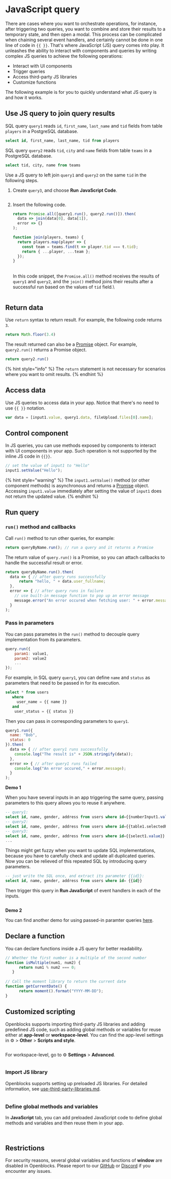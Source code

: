 # JavaScript query

There are cases where you want to orchestrate operations, for instance, after triggering two queries, you want to combine and store their results to a temporary state, and then open a modal. This process can be complicated when chaining several event handlers, and certainly cannot be done in one line of code in `{{ }}`. That's where JavaScript (JS) query comes into play. It unleashes the ability to interact with components and queries by writing complex JS queries to achieve the following operations:

* Interact with UI components
* Trigger queries
* Access third-party JS libraries
* Customize functions

The following example is for you to quickly understand what JS query is and how it works.

## Use JS query to join query results

SQL query `query1` reads `id`, `first_name`, `last_name` and `tid` fields from table `players` in a PostgreSQL database.

```sql
select id, first_name, last_name, tid from players
```

SQL query `query2` reads `tid`, `city` and `name` fields from table `teams` in a PostgreSQL database.

```sql
select tid, city, name from teams
```

Use a JS query to left join `query1` and `query2` on the same `tid` in the following steps.

1.  Create `query3`, and choose **Run** **JavaScript Code**.



    <figure><img src="../../.gitbook/assets/js-query-1.PNG" alt=""><figcaption></figcaption></figure>
2.  Insert the following code.

    ```javascript
    return Promise.all([query1.run(), query2.run()]).then(
      data => join(data[0], data[1]),
      error => {}
    );

    function join(players, teams) {
      return players.map(player => {
        const team = teams.find(t => player.tid === t.tid);
        return { ...player, ...team };
      });
    }
    ```

    \
    In this code snippet, the `Promise.all()` method receives the results of `query1` and `query2`, and the `join()` method joins their results after a successful run based on the values of `tid` field.\


    <figure><img src="../../.gitbook/assets/js-query-2.PNG" alt=""><figcaption></figcaption></figure>

## Return data

Use `return` syntax to return result. For example, the following code returns `3`.

```javascript
return Math.floor(3.4)
```

The result returned can also be a [Promise](https://developer.mozilla.org/en-US/docs/Web/JavaScript/Reference/Global\_Objects/Promise) object. For example, `query2.run()` returns a Promise object.

```javascript
return query2.run()
```

{% hint style="info" %}
The `return` statement is not necessary for scenarios where you want to omit results.
{% endhint %}

## Access data

Use JS queries to access data in your app. Notice that there's no need to use `{{ }}` notation.

```javascript
var data = [input1.value, query1.data, fileUpload.files[0].name];
```

## Control component

In JS queries, you can use methods exposed by components to interact with UI components in your app. Such operation is not supported by the inline JS code in `{{}}`.

```javascript
// set the value of input1 to "Hello"
input1.setValue("Hello");
```

{% hint style="warning" %}
The `input1.setValue()` method (or other component methods) is asynchronous and returns a [Promise](https://developer.mozilla.org/en-US/docs/Web/JavaScript/Reference/Global\_Objects/Promise) object. Accessing `input1.value` immediately after setting the value of `input1` does not return the updated value.
{% endhint %}

## Run query

### `run()` method and callbacks

Call `run()` method to run other queries, for example:

```javascript
return queryByName.run(); // run a query and it returns a Promise
```

The return value of `query.run()` is a Promise, so you can attach callbacks to handle the successful result or error.

```javascript
return queryByName.run().then(
  data => { // after query runs successfully
      return "hello, " + data.user_fullname; 
  },
  error => { // after query runs in failure
    // use built-in message function to pop up an error message
    message.error("An error occured when fetching user: " + error.message); 
  }
);
```

### Pass in parameters

You can pass parametes in the `run()` method to decouple query implementation from its parameters.

```javascript
query.run({
    param1: value1,
    param2: value2
    ...
});
```

For example, in SQL query `query1`, you can define `name` and `status` as parameters that need to be passed in for its execution.

```sql
select * from users 
   where 
     user_name = {{ name }} 
   and
    user_status = {{ status }}
```

Then you can pass in corresponding parameters to `query1`.

```javascript
query1.run({
  name: "Bob",
  status: 0 
}).then(
  data => { // after query1 runs successfully
    console.log("The result is" + JSON.stringify(data)); 
  },
  error => { // after query1 runs failed
    console.log("An error occured," + error.message);
  }
);
```

**Demo 1**

When you have several inputs in an app triggering the same query, passing parameters to this query allows you to reuse it anywhere.

```sql
-- query1: 
select id, name, gender, address from users where id={{numberInput1.value}}
-- query2: 
select id, name, gender, address from users where id={{table1.selectedRow.id}}
-- query3: 
select id, name, gender, address from users where id={{select1.value}}
...
```

Things might get fuzzy when you want to update SQL implementations, because you have to carefully check and update all duplicated queries. Now you can be relieved of this repeated SQL by introducing query parameters.

```sql
-- just write the SQL once, and extract its parameter {{id}}: 
select id, name, gender, address from users where id= {{id}}
```

Then trigger this query in **Run JavaScript** of event handlers in each of the inputs.

<figure><img src="../../.gitbook/assets/js-query-3.png" alt=""><figcaption></figcaption></figure>

**Demo 2**

You can find another demo for using passed-in paramter queries [here](https://cloud.openblocks.dev/apps/637f38daa899fe1ffcb17f0b/view).

## Declare a function

You can declare functions inside a JS query for better readability.

```javascript
// Whether the first number is a multiple of the second number
function isMultiple(num1, num2) {
      return num1 % num2 === 0;
   }
   
// Call the moment library to return the current date
function getCurrentDate() {
      return moment().format("YYYY-MM-DD");
}
```

## Customized scripting

Openblocks supports importing third-party JS libraries and adding predefined JS code, such as adding global methods or variables for reuse either at **app-level** or **workspace-level**. You can find the app-level settings in ⚙️ > **Other** > **Scripts and style**.

<figure><img src="../../.gitbook/assets/js-query-4.png" alt=""><figcaption></figcaption></figure>

For workspace-level, go to ⚙️ **Settings** > **Advanced**.

<figure><img src="../../.gitbook/assets/js-query-5.png" alt=""><figcaption></figcaption></figure>

### Import JS library

Openblocks supports setting up preloaded JS libraries. For detailed information, see [use-third-party-libraries.md](../use-third-party-libraries.md "mention").

<figure><img src="../../.gitbook/assets/js-query-6.png" alt=""><figcaption></figcaption></figure>

### Define global methods and variables

In **JavaScript** tab, you can add preloaded JavaScript code to define global methods and variables and then reuse them in your app.

<figure><img src="../../.gitbook/assets/js-query-7.png" alt=""><figcaption></figcaption></figure>

<figure><img src="../../.gitbook/assets/js-query-8.png" alt=""><figcaption></figcaption></figure>

## Restrictions

For security reasons, several global variables and functions of **window** are disabled in Openblocks. Please report to our [GitHub](https://github.com/openblocks-dev/openblocks) or [Discord](https://discord.com/invite/z5W2YHXdtt) if you encounter any issues.
